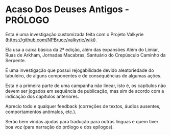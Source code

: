 # Acaso Dos Deuses Antigos - PRÓLOGO

Esta é uma investigação customizada feita com o Projeto Valkyrie (https://github.com/NPBruce/valkyrie/wiki).

Ela usa a caixa básica da 2ª edição, além das expansões Além do Limiar, Ruas de Arkham, Jornadas Macabras, Santuário do Crepúsculo Caminho da Serpente.

É uma investigação que possui rejogabilidade devido aleatoriedade do tabuleiro, de alguns componentes e de consequências de algumas ações.

Esta é a primeira parte de uma campanha não linear, isto é, os capítulos não devem ser jogados em sequência de publicação, mas sim de acordo com a indicação dos capítulos anteriores.

Aprecio todo e qualquer feedback (correções de textos, áudios ausentes, comportamentos anômalos, etc.).

Serão bem vindas ajudas para tradução para outras línguas e quem tiver boa voz (para narração do prólogo e dos epílogos).
